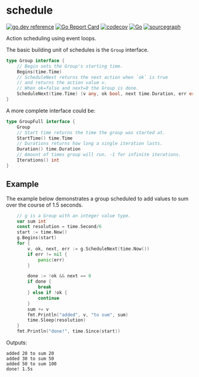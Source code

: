 # schedule
[![go.dev reference](https://pkg.go.dev/badge/github.com/soypat/schedule)](https://pkg.go.dev/github.com/soypat/schedule)
[![Go Report Card](https://goreportcard.com/badge/github.com/soypat/schedule)](https://goreportcard.com/report/github.com/soypat/schedule)
[![codecov](https://codecov.io/gh/soypat/schedule/branch/main/graph/badge.svg)](https://codecov.io/gh/soypat/schedule)
[![Go](https://github.com/soypat/schedule/actions/workflows/go.yml/badge.svg)](https://github.com/soypat/schedule/actions/workflows/go.yml)
[![sourcegraph](https://sourcegraph.com/github.com/soypat/schedule/-/badge.svg)](https://sourcegraph.com/github.com/soypat/schedule?badge)


Action scheduling using event loops.

The basic building unit of schedules is the `Group` interface.


```go
type Group interface {
	// Begin sets the Group's starting time.
	Begins(time.Time)
	// ScheduleNext returns the next action when `ok` is true 
	// and returns the action value v. 
	// When ok=false and next=0 the Group is done.
	ScheduleNext(time.Time) (v any, ok bool, next time.Duration, err error)
}
```

A more complete interface could be:
```go
type GroupFull interface {
	Group
	// Start time returns the time the group was started at.
	StartTime() time.Time
	// Durations returns how long a single iteration lasts.
	Duration() time.Duration
	// Amount of times group will run. -1 for infinite iterations.
	Iterations() int
}
```

## Example
The example below demonstrates a group scheduled to add values to
sum over the course of 1.5 seconds.

```go
	// g is a Group with an integer value type.
	var sum int
	const resolution = time.Second/6
	start := time.Now()
	g.Begins(start)
	for {
		v, ok, next, err := g.ScheduleNext(time.Now())
		if err != nil {
			panic(err)
		}

		done := !ok && next == 0
		if done {
			break
		} else if !ok {
			continue
		}
		sum += v
		fmt.Println("added", v, "to sum", sum)
		time.Sleep(resolution)
	}
	fmt.Println("done!", time.Since(start))
```

Outputs:
```
added 20 to sum 20
added 30 to sum 50
added 50 to sum 100
done! 1.5s
```